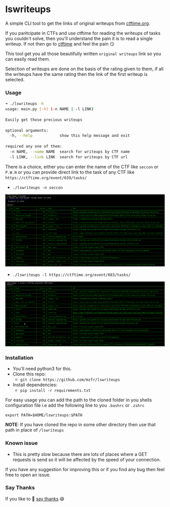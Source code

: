 # lswriteups

A simple CLI tool to get the links of original writeups from [ctftime.org](https://ctftime.org).

If you paritcipate in CTFs and use ctftime for reading the writeups of tasks you couldn't solve, then you'll understand the pain it is to read a single writeup. If not then go to [ctftime](https://ctftime.org) and feel the pain :smirk:

This tool get you all those beautifully written `original writeups` link so you can easily read them.

Selection of writeups are done on the basis of the rating given to them, if all the writeups have the same rating then the link of the first writeup is selected.

### Usage

```bash
➜ ./lswriteups -h
usage: main.py [-h] (-n NAME | -l LINK)

Easily get those precious writeups

optional arguments:
  -h, --help            show this help message and exit

required any one of them:
  -n NAME, --name NAME  search for writeups by CTF name
  -l LINK, --link LINK  search for writeups by CTF url
```

There is a choice, either you can enter the name of the CTF like `seccon` or `P.W.N` or you can provide direct link to the task of any CTF like `https://ctftime.org/event/639/tasks/`

* `./lswriteups -n seccon`

![alt-text](images/with-name.png)

* `./lswriteups -l https://ctftime.org/event/683/tasks/`

![alt-text](images/with-link.png)

### Installation

* You'll need python3 for this.
* Clone this repo:
    - `git clone https://github.com/mzfr/lswriteups`
* Install dependencies:
    - `pip install -r requirements.txt`

For easy usage you can add the path to the cloned folder in you shells configuration file i.e add the following line to you `.bashrc` or `.zshrc`

```
export PATH=$HOME/lswriteups:$PATH
```

__NOTE__: If you have cloned the repo in some other directory then use that path in place of `/lswriteups`

### Known issue

* This is pretty slow because there are lots of places where a GET requests is send so it will be affected by the speed of your connection.

If you have any suggestion for improving this or if you find any bug then feel free to open an issue.

### Say Thanks

If you like to :tada: [say thanks](https://saythanks.io/to/mzfr) :smile:
